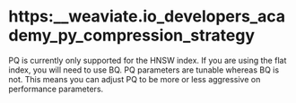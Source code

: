 # https:\_\_weaviate.io_developers_academy_py_compression_strategy

PQ is currently only supported for the HNSW index. If you are using the flat index, you will need to use BQ. PQ parameters are tunable whereas BQ is not. This means you can adjust PQ to be more or less aggressive on performance parameters.
